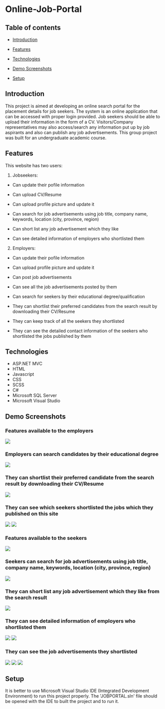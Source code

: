 # Online-Job-Portal

## Table of contents

* [Introduction](#introduction)

* [Features](#features)

* [Technologies](#technologies)

* [Demo Screenshots](#demo-screenshots)

* [Setup](#setup)

## Introduction

This project is aimed at developing an online search portal for the placement details for job seekers. The system is an online application that can be accessed with proper login provided. Job seekers should be able to upload their information in the form of a CV. Visitors/Company representatives may also access/search any information put up by job aspirants and also can publish any job advertisements. This group project was built for an undergraduate academic course.

## Features

This website has two users:

1. Jobseekers:

  * Can update their pofile information
  
  * Can upload CV/Resume
  
  * Can upload profile picture and update it

  * Can search for job advertisements using job title, company name, keywords, location (city, province, region)
  
  * Can short list any job advertisement which they like
  
  * Can see detailed information of employers who shortlisted them
  
2. Employers:

  * Can update their pofile information
  
  * Can upload profile picture and update it
  
  * Can post job advertisements
  
  * Can see all the job advertisements posted by them
  
  * Can search for seekers by their educational degree/qualification
  
  * They can shortlist their preferred candidates from the search result by downloading their CV/Resume
  
  * They can keep track of all the seekers they shortlisted
  
  * They can see the detailed contact information of the seekers who shortlisted the jobs published by them
  
  

  

  ## Technologies
  * ASP.NET MVC
  * HTML
  * Javascript
  * CSS
  * SCSS
  * C#
  * Microsoft SQL Server
  * Microsoft Visual Studio
  
  ## Demo Screenshots
  
<div> 
 
  <h3> Features available to the employers  </h3>

 <img src="DEMO_IMAGES/1.png">

 </div>


<div>

  <h3> Employers can search candidates by their educational degree</h3>
  
 <img src="DEMO_IMAGES/2.png">
 
 </div>
 

<div>
  <h3> They can shortlist their preferred candidate from the search result by downloading their CV/Resume </h3>
  
 <img src="DEMO_IMAGES/3.png">
 
 </div>

 
 <div>
 <h3> They can see which seekers shortlisted the jobs which they published on this site </h3>
 
  <img src="DEMO_IMAGES/4.png">
  <img src="DEMO_IMAGES/5.png">
 


</div>

<div>
  <h3> Features available to the seekers </h3>
  
 <img src="DEMO_IMAGES/6.png">
 
 </div>
 
 <div>
  <h3> Seekers can search for job advertisements using job title, company name, keywords, location (city, province, region) </h3>
  
 <img src="DEMO_IMAGES/7.png">
 
 </div>
 
 
 <div>
  <h3> They can short list any job advertisement which they like from the search result </h3>
  
 <img src="DEMO_IMAGES/8.png">
 
 </div>
 
 
  <div>
 <h3> They can see detailed information of employers who shortlisted them </h3>
 
  <img src="DEMO_IMAGES/9.png">
  <img src="DEMO_IMAGES/10.png">
 


</div>


<div>
 <h3> They can see the job advertisements they shortlisted  </h3>
 
  <img src="DEMO_IMAGES/11.png">
  <img src="DEMO_IMAGES/12.png">
 <img src="DEMO_IMAGES/GIF.gif">


</div>



 


 
 ## Setup
 
It is better to use Microsoft Visual Studio IDE (Integrated Development Environment) to run this project properly. The 'JOBPORTAL.sln' file should be opened with the IDE to  built the project and to run it.
